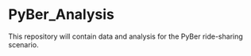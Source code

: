 # PyBer_Analysis
This repository will contain data and analysis for the PyBer ride-sharing scenario.
